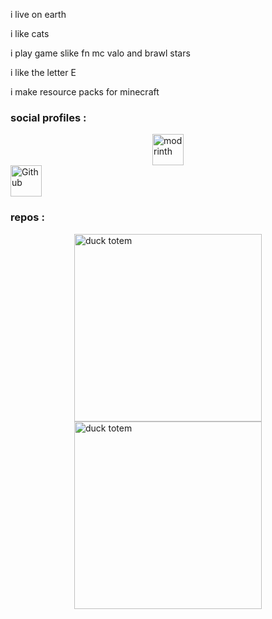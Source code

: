 i live on earth

i like cats

i play game slike fn mc valo and brawl stars

i like the letter E

i make resource packs for minecraft

### social profiles :
<a href="https://modrinth.com/user/Cool_one"><img src="https://i.imgur.com/Wi0gG3J.png" alt="modrinth" width="50" style="display: block; margin: 0 auto;"></a> <a href="https://media.istockphoto.com/id/1356466745/vector/vector-illustration-coming-soon-banner-with-clock-sign.jpg?s=612x612&w=0&k=20&c=B3zjuvyrKLWPXmadC1TptchLH6et9P9-Nrr76Pia8Lo="><img src="https://cdn.modrinth.com/data/cached_images/6a00973cc7cd2f17e0cd884253512992b78cc304.png" alt="Github" width="50"></a> 

### repos :
<a href="https://github.com/Coool-one/Duck-totem"><img src="https://github.com/Coool-one/Coool-one/assets/172918675/f313a510-7419-43ef-bdd2-e05ea822dc5d" alt="duck totem" width="300" style="display: block; margin: 0 auto;"></a>  <a href="https://github.com/Coool-one/Archived-resource-packs"><img src="https://github.com/Coool-one/Coool-one/assets/172918675/307686ea-7db5-4082-bd96-dc91b2c426d5" alt="duck totem" width="300" style="display: block; margin: 0 auto;"></a>






